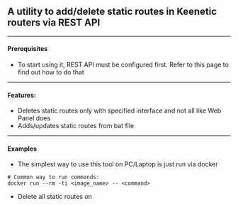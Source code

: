 ## A utility to add/delete static routes in Keenetic routers via REST API

---

#### Prerequisites
* To start using it, REST API must be configured first. Refer to this page to find out how to do that
---

#### Features:
* Deletes static routes only with specified interface and not all like Web Panel does
* Adds/updates static routes from bat file

---

#### Examples

* The simplest way to use this tool on PC/Laptop is just run via docker
```shell
# Common way to run commands:
docker run --rm -ti <image_name> -- <command>
```

* Delete all static routes on 